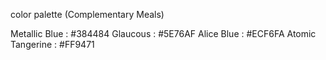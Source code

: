 color palette (Complementary Meals)

Metallic Blue : #384484
Glaucous : #5E76AF
Alice Blue : #ECF6FA
Atomic Tangerine : #FF9471